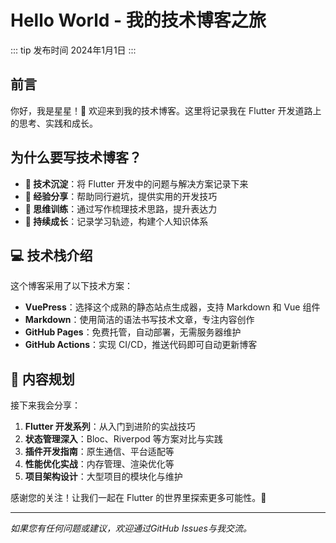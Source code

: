 # Hello World - 我的技术博客之旅

::: tip 发布时间
2024年1月1日
:::

## 前言

你好，我是星星！👋 欢迎来到我的技术博客。这里将记录我在 Flutter 开发道路上的思考、实践和成长。

## 为什么要写技术博客？

- **📝 技术沉淀**：将 Flutter 开发中的问题与解决方案记录下来
- **🚀 经验分享**：帮助同行避坑，提供实用的开发技巧
- **🧠 思维训练**：通过写作梳理技术思路，提升表达力
- **🌱 持续成长**：记录学习轨迹，构建个人知识体系

## 💻 技术栈介绍

这个博客采用了以下技术方案：

- **VuePress**：选择这个成熟的静态站点生成器，支持 Markdown 和 Vue 组件
- **Markdown**：使用简洁的语法书写技术文章，专注内容创作
- **GitHub Pages**：免费托管，自动部署，无需服务器维护
- **GitHub Actions**：实现 CI/CD，推送代码即可自动更新博客

## 📅 内容规划

接下来我会分享：

1. **Flutter 开发系列**：从入门到进阶的实战技巧
2. **状态管理深入**：Bloc、Riverpod 等方案对比与实践
3. **插件开发指南**：原生通信、平台适配等
4. **性能优化实战**：内存管理、渲染优化等
5. **项目架构设计**：大型项目的模块化与维护

感谢您的关注！让我们一起在 Flutter 的世界里探索更多可能性。🚀

---

*如果您有任何问题或建议，欢迎通过GitHub Issues与我交流。*